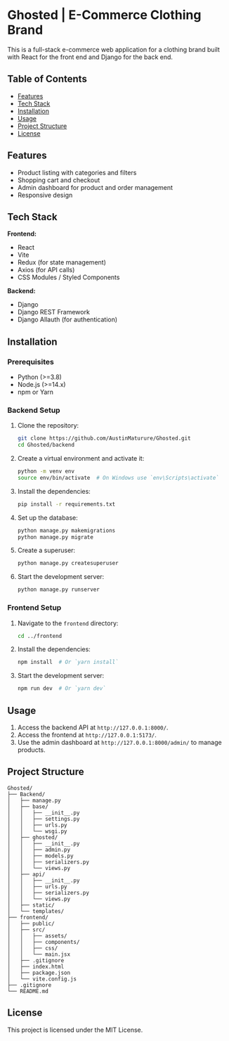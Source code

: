 # Ghosted | E-Commerce Clothing Brand

This is a full-stack e-commerce web application for a clothing brand built with React for the front end and Django for the back end.

## Table of Contents

- [Features](#features)
- [Tech Stack](#tech-stack)
- [Installation](#installation)
- [Usage](#usage)
- [Project Structure](#project-structure)
- [License](#license)

## Features

- Product listing with categories and filters
- Shopping cart and checkout
- Admin dashboard for product and order management
- Responsive design

## Tech Stack

**Frontend:**
- React
- Vite
- Redux (for state management)
- Axios (for API calls)
- CSS Modules / Styled Components

**Backend:**
- Django
- Django REST Framework
- Django Allauth (for authentication)

## Installation

### Prerequisites

- Python (>=3.8)
- Node.js (>=14.x)
- npm or Yarn

### Backend Setup

1. Clone the repository:

    ```sh
    git clone https://github.com/AustinMaturure/Ghosted.git
    cd Ghosted/backend
    ```

2. Create a virtual environment and activate it:

    ```sh
    python -m venv env
    source env/bin/activate  # On Windows use `env\Scripts\activate`
    ```

3. Install the dependencies:

    ```sh
    pip install -r requirements.txt
    ```

4. Set up the database:

    ```sh
    python manage.py makemigrations
    python manage.py migrate
    ```

5. Create a superuser:

    ```sh
    python manage.py createsuperuser
    ```

6. Start the development server:

    ```sh
    python manage.py runserver
    ```

### Frontend Setup

1. Navigate to the `frontend` directory:

    ```sh
    cd ../frontend
    ```

2. Install the dependencies:

    ```sh
    npm install  # Or `yarn install`
    ```

3. Start the development server:

    ```sh
    npm run dev  # Or `yarn dev`
    ```

## Usage

1. Access the backend API at `http://127.0.0.1:8000/`.
2. Access the frontend at `http://127.0.0.1:5173/`.
3. Use the admin dashboard at `http://127.0.0.1:8000/admin/` to manage products.

## Project Structure

```plaintext
Ghosted/
├── Backend/
│   ├── manage.py
│   ├── base/
│   │   ├── __init__.py
│   │   ├── settings.py
│   │   ├── urls.py
│   │   └── wsgi.py
│   ├── ghosted/
│   │   ├── __init__.py
│   │   ├── admin.py
│   │   ├── models.py
│   │   ├── serializers.py
│   │   └── views.py
│   ├── api/
│   │   ├── __init__.py
│   │   ├── urls.py
│   │   ├── serializers.py
│   │   └── views.py
│   ├── static/
│   └── templates/
├── frontend/
│   ├── public/
│   ├── src/
│   │   ├── assets/
│   │   ├── components/
│   │   ├── css/
│   │   └── main.jsx
│   ├── .gitignore
│   ├── index.html
│   ├── package.json
│   └── vite.config.js
├── .gitignore
└── README.md 
```
## License
This project is licensed under the MIT License.